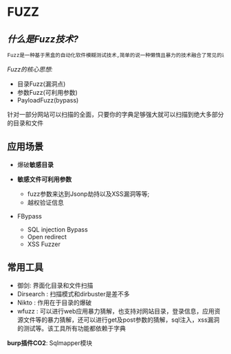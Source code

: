 # FUZZ

## *什么是Fuzz技术?* 

~~~markdown
Fuzz是一种基于黑盒的自动化软件模糊测试技术,简单的说一种懒惰且暴力的技术融合了常见的以及精心构建的数据文本进行网站、软件安全性测试;
~~~

*Fuzz的核心思想:*

- 目录Fuzz(漏洞点)
- 参数Fuzz(可利用参数)
- PayloadFuzz(bypass)

针对一部分网站可以扫描的全面，只要你的字典足够强大就可以扫描到绝大多部分的目录和文件

## 应用场景

- 爆破**敏感目录**

- **敏感文件可利用参数**
  - fuzz参数来达到Jsonp劫持以及XSS漏洞等等;
  - 越权验证信息
- FBypass 
  - SQL injection Bypass
  - Open redirect
  - XSS Fuzzer

## 常用工具

- 御剑: 界面化目录和文件扫描
- Dirsearch : 扫描模式和dirbuster是差不多
- Nikto : 作用在于目录的爆破
- wfuzz : 可以进行web应用暴力猜解，也支持对网站目录，登录信息，应用资源文件等的暴力猜解，还可以进行get及post参数的猜解，sql注入，xss漏洞的测试等。该工具所有功能都依赖于字典

**burp插件CO2**: Sqlmapper模块

